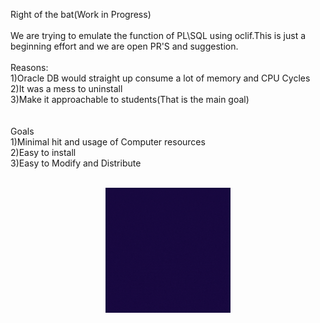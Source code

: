 Right of the bat(Work in Progress)
<br>                                                                                                                            
We are trying to emulate the function of PL\SQL using oclif.This is just a beginning effort and we are open PR'S and suggestion.<br>
<br>
Reasons:<br>
  1)Oracle DB would straight up consume a lot of memory and CPU Cycles<br>
  2)It was a mess to uninstall<br>
  3)Make it approachable to students(That is the main goal)<br>
  <br>
  <br>
Goals<br>
  1)Minimal hit and usage of Computer resources<br>
  2)Easy to install<br>
  3)Easy to Modify and Distribute<br>
  <br>
  
<p align="center">
    <img src="./images/GorBoi.gif" width=200/>
</p>
